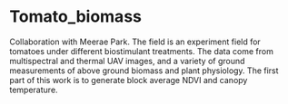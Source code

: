 # Tomato_biomass
Collaboration with Meerae Park. 
The field is an experiment field for tomatoes under different biostimulant treatments. 
The data come from multispectral and thermal UAV images, and a variety of ground measurements of above ground biomass and plant physiology. 
The first part of this work is to generate block average NDVI and canopy temperature. 
